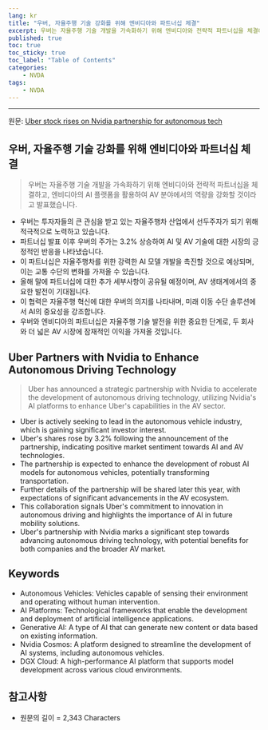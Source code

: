 ```yaml
---
lang: kr
title: "우버, 자율주행 기술 강화를 위해 엔비디아와 파트너십 체결"
excerpt: 우버는 자율주행 기술 개발을 가속화하기 위해 엔비디아와 전략적 파트너십을 체결하고, 엔비디아의 AI 플랫폼을 활용하여 AV 분야에서의 역량을 강화할 것이라고 발표했습니다.
published: true
toc: true
toc_sticky: true
toc_label: "Table of Contents"
categories:
    - NVDA
tags:
    - NVDA
---
```


---

  원문: [Uber stock rises on Nvidia partnership for autonomous tech](https://www.investing.com/news/stock-market-news/uber-stock-rises-on-nvidia-partnership-for-autonomous-tech-93CH-3800022)

## 우버, 자율주행 기술 강화를 위해 엔비디아와 파트너십 체결

> 우버는 자율주행 기술 개발을 가속화하기 위해 엔비디아와 전략적 파트너십을 체결하고, 엔비디아의 AI 플랫폼을 활용하여 AV 분야에서의 역량을 강화할 것이라고 발표했습니다.


- 우버는 투자자들의 큰 관심을 받고 있는 자율주행차 산업에서 선두주자가 되기 위해 적극적으로 노력하고 있습니다.
- 파트너십 발표 이후 우버의 주가는 3.2% 상승하여 AI 및 AV 기술에 대한 시장의 긍정적인 반응을 나타냈습니다.
- 이 파트너십은 자율주행차를 위한 강력한 AI 모델 개발을 촉진할 것으로 예상되며, 이는 교통 수단의 변화를 가져올 수 있습니다.
- 올해 말에 파트너십에 대한 추가 세부사항이 공유될 예정이며, AV 생태계에서의 중요한 발전이 기대됩니다.
- 이 협력은 자율주행 혁신에 대한 우버의 의지를 나타내며, 미래 이동 수단 솔루션에서 AI의 중요성을 강조합니다.
- 우버와 엔비디아의 파트너십은 자율주행 기술 발전을 위한 중요한 단계로, 두 회사와 더 넓은 AV 시장에 잠재적인 이익을 가져올 것입니다.

## Uber Partners with Nvidia to Enhance Autonomous Driving Technology

> Uber has announced a strategic partnership with Nvidia to accelerate the development of autonomous driving technology, utilizing Nvidia's AI platforms to enhance Uber's capabilities in the AV sector.


- Uber is actively seeking to lead in the autonomous vehicle industry, which is gaining significant investor interest.
- Uber's shares rose by 3.2% following the announcement of the partnership, indicating positive market sentiment towards AI and AV technologies.
- The partnership is expected to enhance the development of robust AI models for autonomous vehicles, potentially transforming transportation.
- Further details of the partnership will be shared later this year, with expectations of significant advancements in the AV ecosystem.
- This collaboration signals Uber's commitment to innovation in autonomous driving and highlights the importance of AI in future mobility solutions.
- Uber's partnership with Nvidia marks a significant step towards advancing autonomous driving technology, with potential benefits for both companies and the broader AV market.

## Keywords

- Autonomous Vehicles: Vehicles capable of sensing their environment and operating without human intervention.
- AI Platforms: Technological frameworks that enable the development and deployment of artificial intelligence applications.
- Generative AI: A type of AI that can generate new content or data based on existing information.
- Nvidia Cosmos: A platform designed to streamline the development of AI systems, including autonomous vehicles.
- DGX Cloud: A high-performance AI platform that supports model development across various cloud environments.

## 참고사항

- 원문의 길이 = 2,343 Characters

